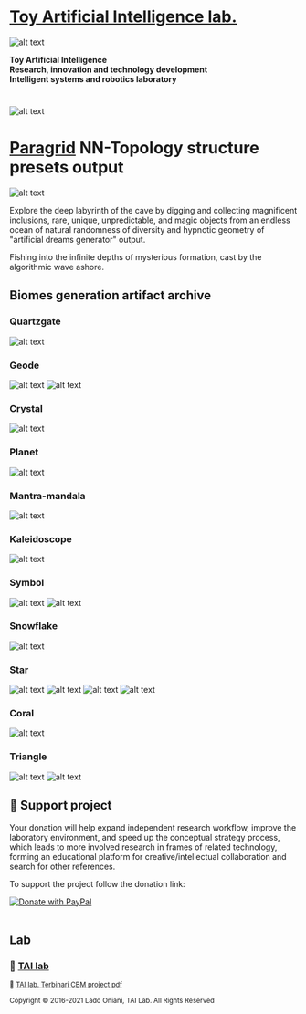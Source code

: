  # [Toy Artificial Intelligence lab.](https://ladooniani.github.io/tailab/) 
 
 ![alt text](https://github.com/ladooniani/tailab/blob/master/assets/toy_artificial_intelligence_lab_logo.png)

**Toy Artificial Intelligence\
Research, innovation and technology development\
Intelligent systems and robotics laboratory**

#

![alt text](https://github.com/ladooniani/tailab/blob/master/assets/tai_lab_terbinari_cbm_project_logo.png)

# [Paragrid](https://github.com/Toy-Artificial-Intelligence-lab/paragrid-doc) NN-Topology structure presets output

<!--- ![alt text](https://github.com/ladooniani/resume-cv/blob/main/img/img9.jpg) --->

![alt text](https://github.com/ladooniani/resume-cv/blob/main/img/img4.jpg)

<!--- Look into the foggy round vase fisheye, the planet lyre of the bogs and rainbows, sticky blots of inky clouds float over the swamp flowers, reed, and moss, inhabited by dragonflies, frogs, and snails --->

Explore the deep labyrinth of the cave by digging and collecting magnificent inclusions, rare, unique, unpredictable, and magic objects from an endless ocean of natural randomness of diversity and hypnotic geometry of "artificial dreams generator" output. 

Fishing into the infinite depths of mysterious formation, cast by the algorithmic wave ashore. 

## Biomes generation artifact archive

### Quartzgate

![alt text](https://github.com/Toy-Artificial-Intelligence-lab/paragrid-doc/blob/main/images/paragrid/paragrid-gen-quartzgate-example.png)

### Geode

![alt text](https://github.com/Toy-Artificial-Intelligence-lab/paragrid-doc/blob/main/images/paragrid/paragrid-gen-geode-example.png)
![alt text](https://github.com/Toy-Artificial-Intelligence-lab/paragrid-doc/blob/main/images/paragrid/paragrid-gen-geode2-example.png)

### Crystal

![alt text](https://github.com/Toy-Artificial-Intelligence-lab/paragrid-doc/blob/main/images/paragrid/paragrid-gen-crystal-example.png)

### Planet

![alt text](https://github.com/Toy-Artificial-Intelligence-lab/paragrid-doc/blob/main/images/paragrid/paragrid-gen-planet-example.png)

### Mantra-mandala

![alt text](https://github.com/Toy-Artificial-Intelligence-lab/paragrid-doc/blob/main/images/paragrid/paragrid-gen-mantra-mandala-example.png)

### Kaleidoscope

![alt text](https://github.com/Toy-Artificial-Intelligence-lab/paragrid-doc/blob/main/images/paragrid/paragrid-gen-kaleidoscope-example.png)

### Symbol

![alt text](https://github.com/Toy-Artificial-Intelligence-lab/paragrid-doc/blob/main/images/paragrid/paragrid-gen-logotype-example.png)
![alt text](https://github.com/Toy-Artificial-Intelligence-lab/paragrid-doc/blob/main/images/paragrid/paragrid-gen-logotype2-example.png)

### Snowflake

![alt text](https://github.com/Toy-Artificial-Intelligence-lab/paragrid-doc/blob/main/images/paragrid/paragrid-gen-snowflake-example.png)

### Star

![alt text](https://github.com/Toy-Artificial-Intelligence-lab/paragrid-doc/blob/main/images/paragrid/paragrid-gen-star-example.png)
![alt text](https://github.com/Toy-Artificial-Intelligence-lab/paragrid-doc/blob/main/images/paragrid/paragrid-gen-star2-example.png)
![alt text](https://github.com/Toy-Artificial-Intelligence-lab/paragrid-doc/blob/main/images/paragrid/paragrid-gen-star3-example.png)
![alt text](https://github.com/Toy-Artificial-Intelligence-lab/paragrid-doc/blob/main/images/paragrid/paragrid-gen-star4-example.png)

### Coral

![alt text](https://github.com/Toy-Artificial-Intelligence-lab/paragrid-doc/blob/main/images/paragrid/paragrid-gen-coral-example.png)

### Triangle

![alt text](https://github.com/Toy-Artificial-Intelligence-lab/paragrid-doc/blob/main/images/paragrid/paragrid-gen-triangle-example.png)
![alt text](https://github.com/Toy-Artificial-Intelligence-lab/paragrid-doc/blob/main/images/paragrid/paragrid-gen-triangle2-example.png)

## 💖 Support project

Your donation will help expand independent research workflow, improve the laboratory environment, and speed up the conceptual strategy process, which leads to more involved research in frames of related technology, forming an educational platform for creative/intellectual collaboration and search for other references.

To support the project follow the donation link: 

<a href="https://www.paypal.com/cgi-bin/webscr?cmd=_s-xclick&hosted_button_id=GRGH6SL9EL72U">
  <img src="https://www.paypalobjects.com/en_US/i/btn/btn_donate_SM.gif" alt="Donate with PayPal" /><br><br>
</a>

## Lab

### 🔬 [TAI lab](https://ladooniani.github.io/tailab/) 

<sub>📃 [TAI lab. Terbinari CBM project pdf](https://github.com/ladooniani/tailab/blob/master/docs/tai.pdf)<sub>

<sub>Copyright © 2016-2021 Lado Oniani, TAI Lab. All Rights Reserved<sub>


